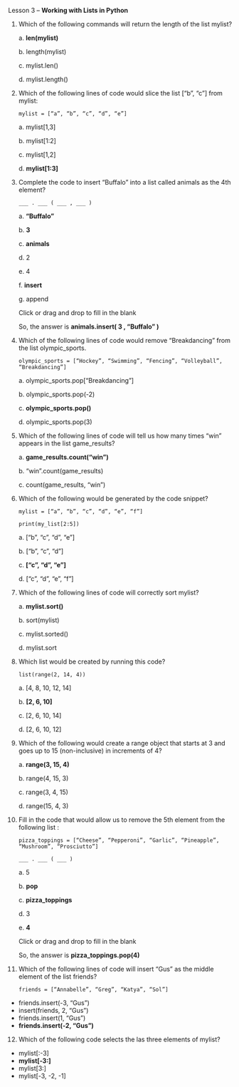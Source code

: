 Lesson 3 – **Working with Lists in Python**
1.	Which of the following commands will return the length of the list mylist?

    a.  **len(mylist)**
  
    b.  length(mylist)
  
    c.  mylist.len()
  
    d.  mylist.length()
  
2.	Which of the following lines of code would slice the list [“b”, “c”] from mylist:

        mylist = [“a”, “b”, “c”, “d”, “e”]
    
    a.  mylist[1,3]
    
    b.  mylist[1:2]
    
    c.  mylist[1,2]
    
    d.  **mylist[1:3]**
    
3.	Complete the code to insert “Buffalo” into a list called animals as the 4th element?

        ___ . ___ ( ___ , ___ )

    a.  **“Buffalo”**
    
    b.  **3**
    
    c.  **animals**
    
    d.  2
    
    e.  4
    
    f.  **insert**
    
    g.  append
    
    Click or drag and drop to fill in the blank
    
    So, the answer is **animals.insert( 3 , “Buffalo” )**
    
4.	Which of the following lines of code would remove “Breakdancing” from the list olympic_sports.

        olympic_sports = [“Hockey”, “Swimming”, “Fencing”, “Volleyball”, “Breakdancing”]

    a.  olympic_sports.pop[“Breakdancing”]
    
    b.  olympic_sports.pop(-2)
    
    c.  **olympic_sports.pop()**
    
    d.  olympic_sports.pop(3)
    
5.	Which of the following lines of code will tell us how many times “win” appears in the list game_results?

    a.  **game_results.count(“win”)**
    
    b.  “win”.count(game_results)
    
    c.  count(game_results, “win”)

6.	Which of the following would be generated by the code snippet?

        mylist = [“a”, “b”, “c”, “d”, “e”, “f”]
    
        print(my_list[2:5])
        
    a.  [“b”, “c”, “d”, “e”]
    
    b.  [“b”, “c”, “d”]
    
    c.  **[“c”, “d”, “e”]**
    
    d.  [“c”, “d”, “e”, “f”]

7.	Which of the following lines of code will correctly sort mylist?

    a.  **mylist.sort()**
    
    b.  sort(mylist)
    
    c.  mylist.sorted()
    
    d.  mylist.sort

8.	Which list would be created by running this code?

        list(range(2, 14, 4))
        
    a.  [4, 8, 10, 12, 14]
    
    b.  **[2, 6, 10]**
    
    c.  [2, 6, 10, 14]
    
    d.  [2, 6, 10, 12]

9.	Which of the following would create a range object that starts at 3 and goes up to 15 (non-inclusive) in increments of 4?

    a.  **range(3, 15, 4)**
    
    b.  range(4, 15, 3)
    
    c.  range(3, 4, 15)
    
    d.  range(15, 4, 3)

10.	Fill in the code that would allow us to remove the 5th element from the following list :
        
        pizza_toppings = [“Cheese”, “Pepperoni”, “Garlic”, “Pineapple”, “Mushroom”, “Prosciutto”]

        ___ . ___ ( ___ )

    a.  5
    
    b.  **pop**
    
    c.  **pizza_toppings**
    
    d.  3
    
    e.  **4**
    
    Click or drag and drop to fill in the blank

    So, the answer is **pizza_toppings.pop(4)**

11.	Which of the following lines of code will insert “Gus” as the middle element of the list friends?

        friends = [“Annabelle”, “Greg”, “Katya”, “Sol”]
        
-	friends.insert(-3, “Gus”)
-	insert(friends, 2, “Gus”)
-	friends.insert(1, “Gus”)
-	**friends.insert(-2, “Gus”)**

12.	Which of the following code selects the las three elements of mylist?
-	mylist[:-3]
-	**mylist[-3:]**
-	mylist[3:]
-	mylist[-3, -2, -1]
